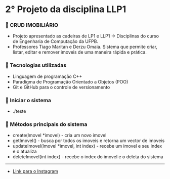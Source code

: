 # 2° Projeto da disciplina LLP1

### :page_facing_up: CRUD IMOBILIÁRIO
- Projeto apresentado as cadeiras de LP1 e LLP1 -> Disciplinas do curso de Engenharia de Computação da UFPB.
- Professores Tiago Maritan e Derzu Omaia.
Sistema que permite criar, listar, editar e remover imoveis de uma maneira rápida e prática.

### :page_facing_up: Tecnologias utilizadas
- Linguagem de programação C++
- Paradigma de Programação Orientado a Objetos (POO)
- Git e GitHub para o controle de versionamento

### :page_facing_up: Iniciar o sistema
- ./teste

### :page_facing_up: Métodos principais do sistema
- create(Imovel *imovel) - cria um novo imovel
- getImovel() - busca por todos os imoveis e retorna um vector de imoveis
- updateImovel(Imovel *imovel, int index) - recebe um imovel e seu index e o atualiza
- deleteImovel(int index) - recebe o index do imovel e o deleta do sistema

---

- <a href="https://www.instagram.com/rosivaldo_lucas/?hl=pt-br" target="_blank">Link para o Instagram</a>

